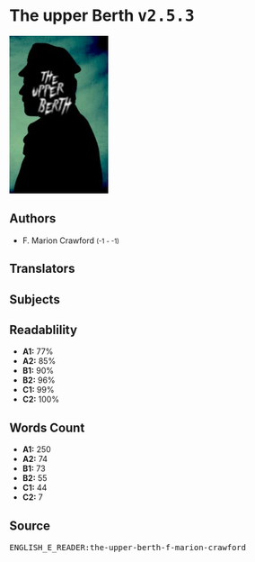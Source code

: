 # The upper Berth <kbd>v2.5.3</kbd>

![](./cover.medium.jpg "")

## Authors


 - F. Marion Crawford <small>(-1 - -1)</small>

## Translators



## Subjects



## Readablility


 - **A1:** 77%
 - **A2:** 85%
 - **B1:** 90%
 - **B2:** 96%
 - **C1:** 99%
 - **C2:** 100%

## Words Count


 - **A1:** 250
 - **A2:** 74
 - **B1:** 73
 - **B2:** 55
 - **C1:** 44
 - **C2:** 7

## Source


<kbd>ENGLISH_E_READER:the-upper-berth-f-marion-crawford</kbd>
